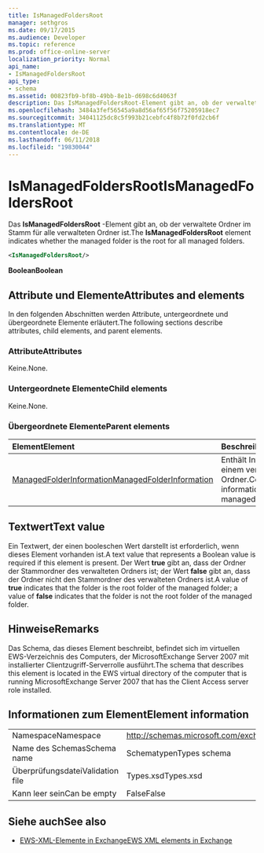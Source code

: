 ```yaml
---
title: IsManagedFoldersRoot
manager: sethgros
ms.date: 09/17/2015
ms.audience: Developer
ms.topic: reference
ms.prod: office-online-server
localization_priority: Normal
api_name:
- IsManagedFoldersRoot
api_type:
- schema
ms.assetid: 00823fb9-bf8b-49bb-8e1b-d698c6d4063f
description: Das IsManagedFoldersRoot-Element gibt an, ob der verwaltete Ordner im Stamm für alle verwalteten Ordner ist.
ms.openlocfilehash: 3484a3fef56545a9a8d56af65f56f75205918ec7
ms.sourcegitcommit: 34041125dc8c5f993b21cebfc4f8b72f0fd2cb6f
ms.translationtype: MT
ms.contentlocale: de-DE
ms.lasthandoff: 06/11/2018
ms.locfileid: "19830044"
---
```

# <a name="ismanagedfoldersroot"></a><span data-ttu-id="c38d2-103">IsManagedFoldersRoot</span><span class="sxs-lookup"><span data-stu-id="c38d2-103">IsManagedFoldersRoot</span></span>

<span data-ttu-id="c38d2-104">Das **IsManagedFoldersRoot** -Element gibt an, ob der verwaltete Ordner im Stamm für alle verwalteten Ordner ist.</span><span class="sxs-lookup"><span data-stu-id="c38d2-104">The **IsManagedFoldersRoot** element indicates whether the managed folder is the root for all managed folders.</span></span> 
  
```xml
<IsManagedFoldersRoot/>
```

 <span data-ttu-id="c38d2-105">**Boolean**</span><span class="sxs-lookup"><span data-stu-id="c38d2-105">**Boolean**</span></span>
## <a name="attributes-and-elements"></a><span data-ttu-id="c38d2-106">Attribute und Elemente</span><span class="sxs-lookup"><span data-stu-id="c38d2-106">Attributes and elements</span></span>

<span data-ttu-id="c38d2-107">In den folgenden Abschnitten werden Attribute, untergeordnete und übergeordnete Elemente erläutert.</span><span class="sxs-lookup"><span data-stu-id="c38d2-107">The following sections describe attributes, child elements, and parent elements.</span></span>
  
### <a name="attributes"></a><span data-ttu-id="c38d2-108">Attribute</span><span class="sxs-lookup"><span data-stu-id="c38d2-108">Attributes</span></span>

<span data-ttu-id="c38d2-109">Keine.</span><span class="sxs-lookup"><span data-stu-id="c38d2-109">None.</span></span>
  
### <a name="child-elements"></a><span data-ttu-id="c38d2-110">Untergeordnete Elemente</span><span class="sxs-lookup"><span data-stu-id="c38d2-110">Child elements</span></span>

<span data-ttu-id="c38d2-111">Keine.</span><span class="sxs-lookup"><span data-stu-id="c38d2-111">None.</span></span>
  
### <a name="parent-elements"></a><span data-ttu-id="c38d2-112">Übergeordnete Elemente</span><span class="sxs-lookup"><span data-stu-id="c38d2-112">Parent elements</span></span>

|<span data-ttu-id="c38d2-113">**Element**</span><span class="sxs-lookup"><span data-stu-id="c38d2-113">**Element**</span></span>|<span data-ttu-id="c38d2-114">**Beschreibung**</span><span class="sxs-lookup"><span data-stu-id="c38d2-114">**Description**</span></span>|
|:-----|:-----|
|[<span data-ttu-id="c38d2-115">ManagedFolderInformation</span><span class="sxs-lookup"><span data-stu-id="c38d2-115">ManagedFolderInformation</span></span>](managedfolderinformation.md) <br/> |<span data-ttu-id="c38d2-116">Enthält Informationen zu einem verwalteten Ordner.</span><span class="sxs-lookup"><span data-stu-id="c38d2-116">Contains information about a managed folder.</span></span>  <br/> |
   
## <a name="text-value"></a><span data-ttu-id="c38d2-117">Textwert</span><span class="sxs-lookup"><span data-stu-id="c38d2-117">Text value</span></span>

<span data-ttu-id="c38d2-118">Ein Textwert, der einen booleschen Wert darstellt ist erforderlich, wenn dieses Element vorhanden ist.</span><span class="sxs-lookup"><span data-stu-id="c38d2-118">A text value that represents a Boolean value is required if this element is present.</span></span> <span data-ttu-id="c38d2-119">Der Wert **true** gibt an, dass der Ordner der Stammordner des verwalteten Ordners ist; der Wert **false** gibt an, dass der Ordner nicht den Stammordner des verwalteten Ordners ist.</span><span class="sxs-lookup"><span data-stu-id="c38d2-119">A value of **true** indicates that the folder is the root folder of the managed folder; a value of **false** indicates that the folder is not the root folder of the managed folder.</span></span> 
  
## <a name="remarks"></a><span data-ttu-id="c38d2-120">Hinweise</span><span class="sxs-lookup"><span data-stu-id="c38d2-120">Remarks</span></span>

<span data-ttu-id="c38d2-121">Das Schema, das dieses Element beschreibt, befindet sich im virtuellen EWS-Verzeichnis des Computers, der MicrosoftExchange Server 2007 mit installierter Clientzugriff-Serverrolle ausführt.</span><span class="sxs-lookup"><span data-stu-id="c38d2-121">The schema that describes this element is located in the EWS virtual directory of the computer that is running MicrosoftExchange Server 2007 that has the Client Access server role installed.</span></span>
  
## <a name="element-information"></a><span data-ttu-id="c38d2-122">Informationen zum Element</span><span class="sxs-lookup"><span data-stu-id="c38d2-122">Element information</span></span>

|||
|:-----|:-----|
|<span data-ttu-id="c38d2-123">Namespace</span><span class="sxs-lookup"><span data-stu-id="c38d2-123">Namespace</span></span>  <br/> |http://schemas.microsoft.com/exchange/services/2006/types  <br/> |
|<span data-ttu-id="c38d2-124">Name des Schemas</span><span class="sxs-lookup"><span data-stu-id="c38d2-124">Schema name</span></span>  <br/> |<span data-ttu-id="c38d2-125">Schematypen</span><span class="sxs-lookup"><span data-stu-id="c38d2-125">Types schema</span></span>  <br/> |
|<span data-ttu-id="c38d2-126">Überprüfungsdatei</span><span class="sxs-lookup"><span data-stu-id="c38d2-126">Validation file</span></span>  <br/> |<span data-ttu-id="c38d2-127">Types.xsd</span><span class="sxs-lookup"><span data-stu-id="c38d2-127">Types.xsd</span></span>  <br/> |
|<span data-ttu-id="c38d2-128">Kann leer sein</span><span class="sxs-lookup"><span data-stu-id="c38d2-128">Can be empty</span></span>  <br/> |<span data-ttu-id="c38d2-129">False</span><span class="sxs-lookup"><span data-stu-id="c38d2-129">False</span></span>  <br/> |
   
## <a name="see-also"></a><span data-ttu-id="c38d2-130">Siehe auch</span><span class="sxs-lookup"><span data-stu-id="c38d2-130">See also</span></span>



- [<span data-ttu-id="c38d2-131">EWS-XML-Elemente in Exchange</span><span class="sxs-lookup"><span data-stu-id="c38d2-131">EWS XML elements in Exchange</span></span>](ews-xml-elements-in-exchange.md)

